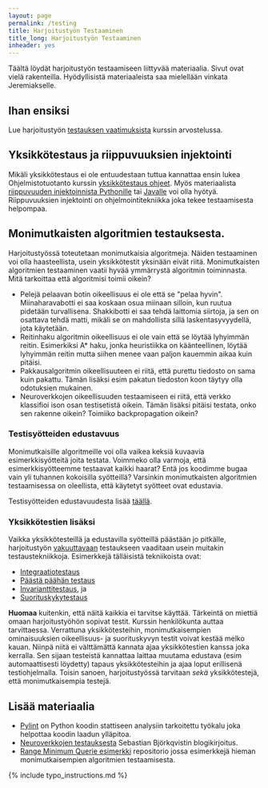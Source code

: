 ```yaml
---
layout: page
permalink: /testing
title: Harjoitustyön Testaaminen
title_long: Harjoitustyön Testaaminen
inheader: yes
---
```


Täältä löydät harjoitustyön testaamiseen liittyvää materiaalia. Sivut ovat vielä rakenteilla. Hyödyllisistä materiaaleista saa mielellään vinkata Jeremiakselle. 

## Ihan ensiksi
Lue harjoitustyön [testauksen vaatimuksista](/testreqs) kurssin arvostelussa.


## Yksikkötestaus ja riippuvuuksien injektointi
Mikäli yksikkötestaus ei ole entuudestaan tuttua kannattaa ensin lukea Ohjelmistotuotanto kurssin [yksikkötestaus ohjeet](/unittest). Myös materiaalista [riippuvuuden injektoinnista Pythonille](/riippuvuuksien_injektointi_python) tai [Javalle](/riippuvuuksien_injektointi)
voi olla hyötyä. Riippuvuuksien injektointi on ohjelmointitekniikka joka tekee testaamisesta helpompaa. 

## Monimutkaisten algoritmien testauksesta. 
Harjoitustyössä toteutetaan monimutkaisia algoritmeja. Näiden testaaminen voi olla haasteellista, usein yksikkötestit yksinään eivät riitä. Monimutkaisten algoritmien testaaminen vaatii hyvää ymmärrystä algoritmin toiminnasta. Mitä tarkoittaa että algoritmisi toimii oikein? 
- Pelejä pelaavan botin oikeellisuus ei ole että se "pelaa hyvin". Miinaharavabotti ei saa koskaan osua miinaan silloin, kun ruutua pidetään turvallisena. Shakkibotti ei saa tehdä laittomia siirtoja, ja sen on osattava tehdä matti, mikäli se on mahdollista sillä laskentasyvyydellä, jota käytetään. 
- Reitinhaku algoritmin oikeellisuus ei ole vain että se löytää lyhyimmän reitin. Esimerkiksi A* haku, jonka heuristiikka on käänteellinen, löytää lyhyimmän reitin mutta siihen menee vaan paljon kauemmin aikaa kuin pitäisi. 
- Pakkausalgoritmin oikeellisuuteen ei riitä, että purettu tiedosto on sama kuin pakattu. Tämän lisäksi esim pakatun tiedoston koon täytyy olla odotuksien mukainen. 
- Neuroverkkojen oikeellisuuden testaamiseen ei riitä, että verkko klassifioi ison osan testisetistä oikein. Tämän lisäksi pitäisi testata, onko sen rakenne oikein? Toimiiko backpropagation oikein?

### Testisyötteiden edustavuus
Monimutkaisille algoritmeille voi olla vaikea keksiä kuvaavia esimerkkisyötteitä joita testata. Voimmeko olla varmoja, että esimerkkisyötteemme testaavat kaikki haarat? Entä jos koodimme bugaa vain yli tuhannen kokoisilla syötteillä? Varsinkin monimutkaisten algoritmien testaamisessa on oleellista, että käytetyt syötteet ovat edustavia. 

Testisyötteiden edustavuudesta lisää [täällä](/respresentativeinputs).

### Yksikkötestien lisäksi 
Vaikka yksikkötesteillä ja edustavilla syötteillä päästään jo pitkälle, harjoitustyön [vakuuttavaan](/testreqs) testaukseen vaaditaan usein muitakin testaustekniikkoja. Esimerkkejä tälläisistä
tekniikoista ovat: 
- [Integraatiotestaus](https://en.wikipedia.org/wiki/Integration_testing)
- [Päästä päähän testaus](https://www.browserstack.com/guide/end-to-end-testing)
- [Invarianttitestaus](/invarianttest), ja
- [Suorituskykytestaus](performancetest)

**Huomaa** kuitenkin, että näitä kaikkia ei tarvitse käyttää. Tärkeintä on miettiä omaan harjoitustyöhön sopivat testit. Kurssin henkilökunta auttaa tarvittaessa. 
 Verrattuna yksikkötesteihin, monimutkaisempien ominaisuuksien oikeellisuus- ja suorituskyvyn testit voivat kestää melko kauan. Niinpä niitä ei välttämättä kannata ajaa yksikkötestien kanssa joka kerralla. Sen sijaan testeistä kannattaa laittaa muutama edustava (esim automaattisesti löydetty) tapaus yksikkötesteihin ja ajaa loput erillisenä testiohjelmalla. Toisin sanoen, harjoitustyössä tarvitaan *sekä* yksikkötestejä, että monimutkaisempia testejä. 


## Lisää materiaalia
- [Pylint](/pylint) on Python koodin stattiseen analysiin tarkoitettu työkalu joka helpottaa koodin laadun ylläpitoa. 
- [Neuroverkkojen testauksesta](https://www.sebastianbjorkqvist.com/blog/writing-automated-tests-for-neural-networks/) Sebastian Björkqvistin blogikirjoitus.
- [Range Minimum Querie esimerkki](https://github.com/TiraLabra/Testing-and-rmq) repositorio jossa esimerkkejä hieman monimutkaisempien algoritmien testaamisesta. 

{% include typo_instructions.md %}
